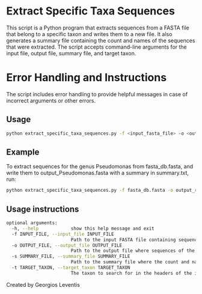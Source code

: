 # Extract Specific Taxa Sequences

This script is a Python program that extracts sequences from a FASTA file that belong to a specific taxon and writes them to a new file. It also generates a summary file containing the count and names of the sequences that were extracted. The script accepts command-line arguments for the input file, output file, summary file, and target taxon.

# Error Handling and Instructions
The script includes error handling to provide helpful messages in case of incorrect arguments or other errors.

## Usage 

```sh
python extract_specific_taxa_sequences.py -f <input_fasta_file> -o <output_fasta_file> -s <summary_file> -t <target_taxon>

```
## Example
To extract sequences for the genus Pseudomonas from fasta_db.fasta, and write them to output_Pseudomonas.fasta with a summary in summary.txt, run:

```sh
python extract_specific_taxa_sequences.py -f fasta_db.fasta -o output_rhizobium.fasta -s summary.txt -t Pseudomonas
```
## Usage instructions

```sh
optional arguments:
  -h, --help            show this help message and exit
  -f INPUT_FILE, --input_file INPUT_FILE
                        Path to the input FASTA file containing sequences with taxonomic information in headers.
  -o OUTPUT_FILE, --output_file OUTPUT_FILE
                        Path to the output file where sequences of the specified taxon will be written.
  -s SUMMARY_FILE, --summary_file SUMMARY_FILE
                        Path to the summary file where the count and names of the sequences will be written.
  -t TARGET_TAXON, --target_taxon TARGET_TAXON
                        The taxon to search for in the headers of the input sequences.
```

Created by Georgios Leventis

